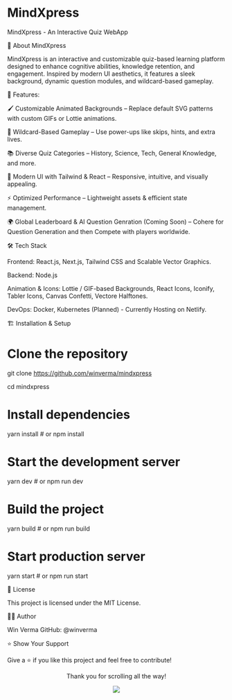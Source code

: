 # MindXpress
MindXpress - An Interactive Quiz WebApp

🎨 About MindXpress

MindXpress is an interactive and customizable quiz-based learning platform designed to enhance cognitive abilities, knowledge retention, and engagement. Inspired by modern UI aesthetics, it features a sleek background, dynamic question modules, and wildcard-based gameplay.

🚀 Features:

🖌 Customizable Animated Backgrounds – Replace default SVG patterns with custom GIFs or Lottie animations.

🎲 Wildcard-Based Gameplay – Use power-ups like skips, hints, and extra lives.

📚 Diverse Quiz Categories – History, Science, Tech, General Knowledge, and more.

🎨 Modern UI with Tailwind & React – Responsive, intuitive, and visually appealing.

⚡ Optimized Performance – Lightweight assets & efficient state management.

🌍 Global Leaderboard & AI Question Genration (Coming Soon) – Cohere for Question Generation and then Compete with players worldwide.



🛠 Tech Stack

Frontend: React.js, Next.js, Tailwind CSS and Scalable Vector Graphics.

Backend: Node.js

Animation & Icons: Lottie / GIF-based Backgrounds, React Icons, Iconify, Tabler Icons, Canvas Confetti, Vectore Halftones. 

DevOps: Docker, Kubernetes (Planned) - Currently Hosting on Netlify.

🏗 Installation & Setup

# Clone the repository
git clone https://github.com/winverma/mindxpress

cd mindxpress

# Install dependencies
yarn install  # or npm install

# Start the development server
yarn dev  # or npm run dev


# Build the project
yarn build  # or npm run build

# Start production server
yarn start  # or npm run start

📜 License

This project is licensed under the MIT License.

👨‍💻 Author

Win Verma GitHub: @winverma

⭐ Show Your Support

Give a ⭐ if you like this project and feel free to contribute!

<p align="center">Thank you for scrolling all the way!</p>
<p align="center"><a href="#top"><img src="https://img.shields.io/badge/-Back%20to%20Top-purple?style=for-the-badge" /></a></p>
